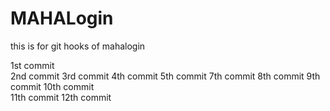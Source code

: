 # MAHALogin
this is for git hooks  of mahalogin

1st commit  
2nd commit
3rd commit
4th commit
5th commit
7th commit
8th commit
9th commit
10th commit       
11th commit
12th commit
